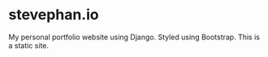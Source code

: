 # stevephan.io
My personal portfolio website using Django. Styled using Bootstrap. 
This is a static site.
